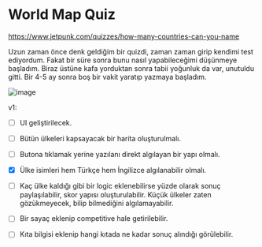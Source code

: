 # World Map Quiz

https://www.jetpunk.com/quizzes/how-many-countries-can-you-name 

Uzun zaman önce denk geldiğim bir quizdi, zaman zaman girip kendimi test ediyordum. Fakat bir süre sonra bunu nasıl yapabileceğimi düşünmeye başladım. Biraz üstüne kafa yorduktan sonra tabii yoğunluk da var, unutuldu gitti. Bir 4-5 ay sonra boş bir vakit yaratıp yazmaya başladım. 


![image](https://user-images.githubusercontent.com/70078389/159091824-54914fc4-0c22-4e40-a30e-c39bf5afdfce.png)

v1:
- [ ] UI geliştirilecek. 
- [ ] Bütün ülkeleri kapsayacak bir harita oluşturulmalı.
- [ ] Butona tıklamak yerine yazılanı direkt algılayan bir yapı olmalı. 
- [X] Ülke isimleri hem Türkçe hem İngilizce algılanabilir olmalı.
- [ ] Kaç ülke kaldığı gibi bir logic eklenebilirse yüzde olarak sonuç paylaşılabilir, skor yapısı oluşturulabilir. Küçük ülkeler zaten gözükmeyecek, bilip bilmediğini algılamayabilir.
- [ ] Bir sayaç eklenip competitive hale getirilebilir.
- [ ] Kıta bilgisi eklenip hangi kıtada ne kadar sonuç alındığı görülebilir.

